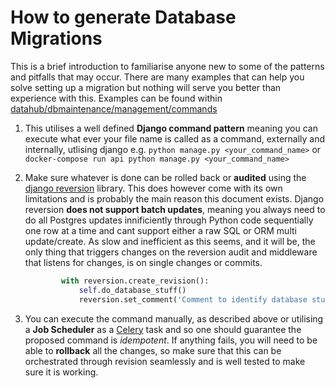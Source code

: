 # How to generate Database Migrations

This is a brief introduction to familiarise anyone new to some of the patterns and pitfalls that may occur. There are many examples that can help you solve setting up a migration but nothing will serve you better than experience with this. Examples can be found within [datahub/dbmaintenance/management/commands](datahub/dbmaintenance/management/commands)

1. This utilises a well defined **Django command pattern** meaning you can execute what ever your file name is called as a command, externally and internally, utlising django e.g. `python manage.py <your_command_name>` or `docker-compose run api python manage.py <your_command_name>`

2. Make sure whatever is done can be rolled back or **audited** using the [django reversion](https://django-reversion.readthedocs.io/en/stable/) library. This does however come with its own limitations and is probably the main reason this document exists. Django reversion **does not support batch updates**, meaning you always need to do all Postgres updates innificiently through Python code sequentially one row at a time and cant support either a raw SQL or ORM multi update/create. As slow and inefficient as this seems, and it will be, the only thing that triggers changes on the reversion audit and middleware that listens for changes, is on single changes or commits.  

   ```python
           with reversion.create_revision():
               self.do_database_stuff()
               reversion.set_comment('Comment to identify database stuff')
   ```

3. You can execute the command manually, as described above or utilising a **Job Scheduler** as a [Celery](https://docs.celeryproject.org/en/stable/getting-started/introduction.html) task and so one should guarantee the proposed command is *idempotent*. If anything fails, you will need to be able to **rollback** all the changes, so make sure that this can be orchestrated through revision seamlessly and is well tested to make sure it is working.
